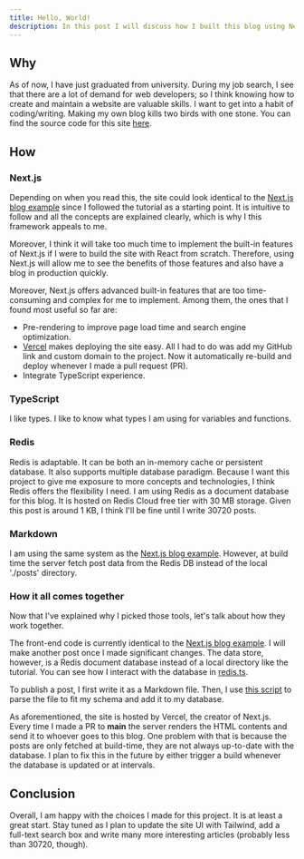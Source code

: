 ```yaml
---
title: Hello, World!
description: In this post I will discuss how I built this blog using Next.js, TypeScript, Markdown and Redis.
---
```


## Why

As of now, I have just graduated from university. During my job search, I see that there are a lot of demand for web developers; so I think knowing how to create and maintain a website are valuable skills. I want to get into a habit of coding/writing. Making my own blog kills two birds with one stone. You can find the source code for this site [here](https://github.com/englishlayup/ductran.net).

## How

### Next.js

Depending on when you read this, the site could look identical to the [Next.js blog example](https://nextjs.org/learn/basics/create-nextjs-app) since I followed the tutorial as a starting point. It is intuitive to follow and all the concepts are explained clearly, which is why I this framework appeals to me.

Moreover, I think it will take too much time to implement the built-in features of Next.js if I were to build the site with React from scratch. Therefore, using Next.js will allow me to see the benefits of those features and also have a blog in production quickly.

Moreover, Next.js offers advanced built-in features that are too time-consuming and complex for me to implement. Among them, the ones that I found most useful so far are:

- Pre-rendering to improve page load time and search engine optimization.
- [Vercel](https://vercel.com/) makes deploying the site easy. All I had to do was add my GitHub link and custom domain to the project. Now it automatically re-build and deploy whenever I made a pull request (PR).
- Integrate TypeScript experience.

### TypeScript

I like types. I like to know what types I am using for variables and functions.

### Redis

Redis is adaptable. It can be both an in-memory cache or persistent database. It also supports multiple database paradigm. Because I want this project to give me exposure to more concepts and technologies, I think Redis offers the flexibility I need.
I am using Redis as a document database for this blog. It is hosted on Redis Cloud free tier with 30 MB storage. Given this post is around 1 KB, I think I'll be fine until I write 30720 posts.

### Markdown

I am using the same system as the [Next.js blog example](https://nextjs.org/learn/basics/create-nextjs-app). However, at build time the server fetch post data from the Redis DB instead of the local './posts' directory.

### How it all comes together

Now that I've explained why I picked those tools, let's talk about how they work together.

The front-end code is currently identical to the [Next.js blog example](https://nextjs.org/learn/basics/create-nextjs-app). I will make another post once I made significant changes. The data store, however, is a Redis document database instead of a local directory like the tutorial. You can see how I interact with the database in [redis.ts](https://github.com/englishlayup/ductran.net/blob/main/lib/redis.ts).

To publish a post, I first write it as a Markdown file. Then, I use [this script](https://github.com/englishlayup/publish-post) to parse the file to fit my schema and add it to my database.

As aforementioned, the site is hosted by Vercel, the creator of Next.js. Every time I made a PR to **main** the server renders the HTML contents and send it to whoever goes to this blog. One problem with that is because the posts are only fetched at build-time, they are not always up-to-date with the database. I plan to fix this in the future by either trigger a build whenever the database is updated or at intervals.

## Conclusion

Overall, I am happy with the choices I made for this project. It is at least a great start. Stay tuned as I plan to update the site UI with Tailwind, add a full-text search box and write many more interesting articles (probably less than 30720, though).

